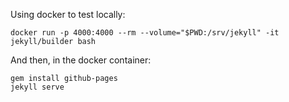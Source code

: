 Using docker to test locally:
```
docker run -p 4000:4000 --rm --volume="$PWD:/srv/jekyll" -it jekyll/builder bash
```

And then, in the docker container:
```
gem install github-pages
jekyll serve
```